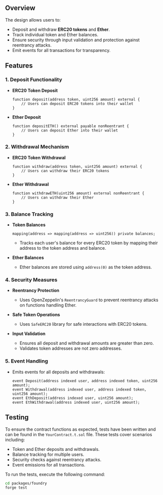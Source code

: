 ## Overview

The design allows users to:

- Deposit and withdraw **ERC20 tokens** and **Ether**.
- Track individual token and Ether balances.
- Ensure security through input validation and protection against reentrancy attacks.
- Emit events for all transactions for transparency.

## Features

### 1. Deposit Functionality

- **ERC20 Token Deposit**

    ```solidity
    function deposit(address token, uint256 amount) external {
        // Users can deposit ERC20 tokens into their wallet
    }
    ```

- **Ether Deposit**

    ```solidity
    function depositETH() external payable nonReentrant {
        // Users can deposit Ether into their wallet
    }
    ```

### 2. Withdrawal Mechanism

- **ERC20 Token Withdrawal**

    ```solidity
    function withdraw(address token, uint256 amount) external {
        // Users can withdraw their ERC20 tokens
    }
    ```

- **Ether Withdrawal**

    ```solidity
    function withdrawETH(uint256 amount) external nonReentrant {
        // Users can withdraw their Ether
    }
    ```

### 3. Balance Tracking

- **Token Balances**

    ```solidity
    mapping(address => mapping(address => uint256)) private balances;
    ```

    - Tracks each user's balance for every ERC20 token by mapping their address to the token address and balance.

- **Ether Balances**

    - Ether balances are stored using `address(0)` as the token address.

### 4. Security Measures

- **Reentrancy Protection**

    - Uses OpenZeppelin's `ReentrancyGuard` to prevent reentrancy attacks on functions handling Ether.

- **Safe Token Operations**

    - Uses `SafeERC20` library for safe interactions with ERC20 tokens.

- **Input Validation**

    - Ensures all deposit and withdrawal amounts are greater than zero.
    - Validates token addresses are not zero addresses.

### 5. Event Handling

- Emits events for all deposits and withdrawals:

    ```solidity
    event Deposit(address indexed user, address indexed token, uint256 amount);
    event Withdrawal(address indexed user, address indexed token, uint256 amount);
    event EthDeposit(address indexed user, uint256 amount);
    event EthWithdrawal(address indexed user, uint256 amount);
    ```

## Testing

To ensure the contract functions as expected, tests have been written and can be found in the `YourContract.t.sol` file. These tests cover scenarios including:

- Token and Ether deposits and withdrawals.
- Balance tracking for multiple users.
- Security checks against reentrancy attacks.
- Event emissions for all transactions.

To run the tests, execute the following command:
```bash
cd packages/foundry
forge test
```
